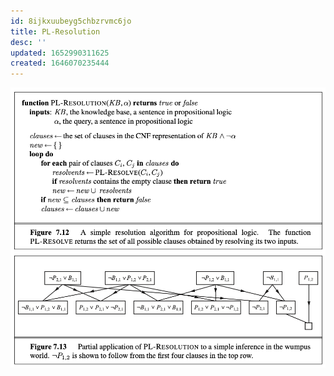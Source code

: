 ```yaml
---
id: 8ijkxuubeyg5chbzrvmc6jo
title: PL-Resolution
desc: ''
updated: 1652990311625
created: 1646070235444
---
```

![](./assets/images/2022-02-28-18-44-22.png)
